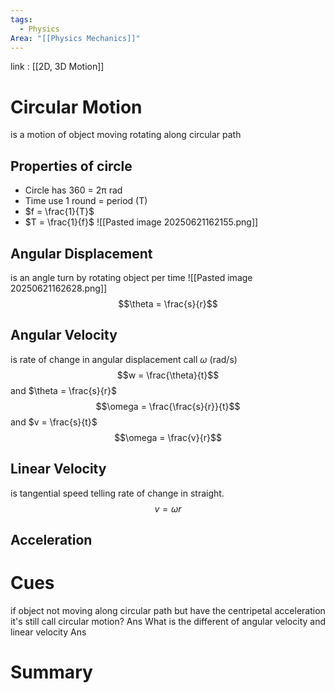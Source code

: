 ```yaml
---
tags:
  - Physics
Area: "[[Physics Mechanics]]"
---
```

link : [[2D, 3D Motion]]
# Circular Motion
is a motion of object moving rotating along circular path
## Properties of circle
- Circle has 360 = 2π rad
- Time use 1 round = period (T)
- $f = \frac{1}{T}$
- $T = \frac{1}{f}$
![[Pasted image 20250621162155.png]]
## Angular Displacement
is an angle turn by rotating object per time
![[Pasted image 20250621162628.png]]
$$\theta = \frac{s}{r}$$
## Angular Velocity
is rate of change in angular displacement call $\omega$ (rad/s)
$$w = \frac{\theta}{t}$$
and $\theta = \frac{s}{r}$ 
$$\omega = \frac{\frac{s}{r}}{t}$$ and $v = \frac{s}{t}$
$$\omega = \frac{v}{r}$$
## Linear Velocity
is tangential speed telling rate of change in straight.
$$v = \omega r$$
## Acceleration


# Cues
if object not moving along circular path but have the centripetal acceleration it's still call circular motion?
Ans
What is the different of angular velocity and linear velocity
Ans

# Summary
```

```